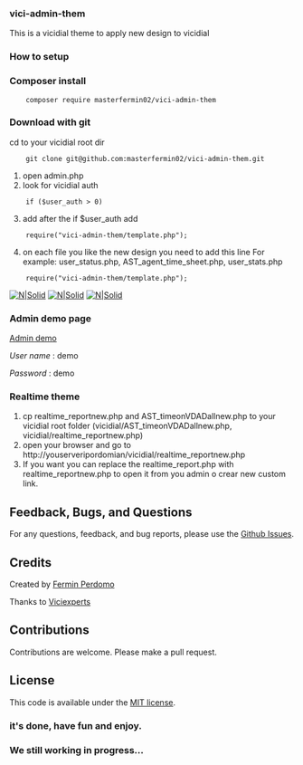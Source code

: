 ### vici-admin-them
This is a vicidial theme to apply new design to vicidial

### How to setup
### Composer install
```
    composer require masterfermin02/vici-admin-them 
```
### Download with git
cd to your vicidial root dir
```
	git clone git@github.com:masterfermin02/vici-admin-them.git
```
1. open admin.php
2. look for vicidial auth
```
	if ($user_auth > 0)
```
3.  add after the if $user_auth add
```
	require("vici-admin-them/template.php");
```
4. on each file you like the new design you need to add this line
For example: user_status.php, AST_agent_time_sheet.php, user_stats.php
```
	require("vici-admin-them/template.php");
```
[![N|Solid](https://github.com/masterfermin02/vici-admin-them/blob/master/screen_shot/campaign.png)](https://github.com/masterfermin02/vici-admin-them/)
[![N|Solid](https://github.com/masterfermin02/vici-admin-them/blob/master/screen_shot/dashboard.png)](https://github.com/masterfermin02/vici-admin-them/)
[![N|Solid](http://viciexperts.com/img/portfolio/new-real-time-custom.png)](https://github.com/masterfermin02/vici-admin-them/)

### Admin demo page
[Admin demo](http://viciexperts.com/admin_demo/vicidial/admin.php)

*User name* : demo

*Password* : demo

### Realtime theme
1. cp realtime_reportnew.php and AST_timeonVDADallnew.php to your vicidial root folder (vicidial/AST_timeonVDADallnew.php, vicidial/realtime_reportnew.php)
2. open your browser and go to http://youserveripordomian/vicidial/realtime_reportnew.php
3. If you want you can replace the realtime_report.php with realtime_reportnew.php to open it from you admin o crear new custom link.

## Feedback, Bugs, and Questions
For any questions, feedback, and bug reports, please use the [Github Issues](https://github.com/masterfermin02/vici-admin-them/issues).

## Credits
Created by [Fermin Perdomo](https://masterfermin02.github.io/)

Thanks to [Viciexperts](https://viciexperts.com/)

## Contributions
Contributions are welcome. Please make a pull request.

## License
This code is available under the [MIT license](http://opensource.org/licenses/MIT).


### it's done, have fun and enjoy.

### We still working in progress...
